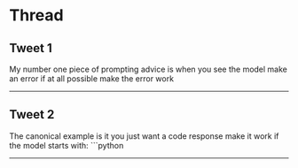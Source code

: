 # Thread

## Tweet 1

My number one piece of prompting advice is when you see the model make an error if at all possible make the error work

---

## Tweet 2

The canonical example is it you just want a code response make it work if the model starts with: ```python

---

